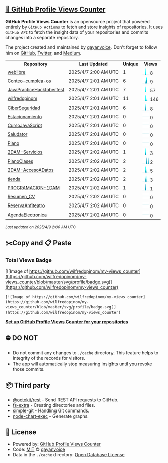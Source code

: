 ## [🚀 GitHub Profile Views Counter](https://github.com/gayanvoice/github-profile-views-counter)
**GitHub Profile Views Counter** is an opensource project that powered entirely by  `GitHub Actions` to fetch and store insights of repositories.
It uses `GitHub API` to fetch the insight data of your repositories and commits changes into a separate repository.

The project created and maintained by [gayanvoice](https://github.com/gayanvoice). Don't forget to follow him on [GitHub](https://github.com/gayanvoice), [Twitter](https://twitter.com/gayanvoice), and [Medium](https://gayanvoice.medium.com/).

<table>
	<tr>
		<th>
			Repository
		</th>
		<th>
			Last Updated
		</th>
		<th>
			Unique
		</th>
		<th>
			Views
		</th>
	</tr>
	<tr>
		<td>
			<a href="https://github.com/wilfredopinom/my-views_counter/tree/master/readme/859761492/year.md">
				weblibre
			</a>
		</td>
		<td>
			2025/4/7 2:00 AM UTC
		</td>
		<td>
			1
		</td>
		<td>
			<img alt="Response time graph" src="https://github.com/wilfredopinom/my-views_counter/raw/master/graph/859761492/small/year.png" height="20"> 8
		</td>
	</tr>
	<tr>
		<td>
			<a href="https://github.com/wilfredopinom/my-views_counter/tree/master/readme/869986340/year.md">
				Conteo-cumplea-os
			</a>
		</td>
		<td>
			2025/4/7 2:01 AM UTC
		</td>
		<td>
			6
		</td>
		<td>
			<img alt="Response time graph" src="https://github.com/wilfredopinom/my-views_counter/raw/master/graph/869986340/small/year.png" height="20"> 9
		</td>
	</tr>
	<tr>
		<td>
			<a href="https://github.com/wilfredopinom/my-views_counter/tree/master/readme/877262220/year.md">
				JavaPracticeHacktoberfest
			</a>
		</td>
		<td>
			2025/4/7 2:01 AM UTC
		</td>
		<td>
			7
		</td>
		<td>
			<img alt="Response time graph" src="https://github.com/wilfredopinom/my-views_counter/raw/master/graph/877262220/small/year.png" height="20"> 57
		</td>
	</tr>
	<tr>
		<td>
			<a href="https://github.com/wilfredopinom/my-views_counter/tree/master/readme/877788075/year.md">
				wilfredopinom
			</a>
		</td>
		<td>
			2025/4/7 2:01 AM UTC
		</td>
		<td>
			11
		</td>
		<td>
			<img alt="Response time graph" src="https://github.com/wilfredopinom/my-views_counter/raw/master/graph/877788075/small/year.png" height="20"> 146
		</td>
	</tr>
	<tr>
		<td>
			<a href="https://github.com/wilfredopinom/my-views_counter/tree/master/readme/878166445/year.md">
				CiberSeguridad
			</a>
		</td>
		<td>
			2025/4/7 2:01 AM UTC
		</td>
		<td>
			6
		</td>
		<td>
			<img alt="Response time graph" src="https://github.com/wilfredopinom/my-views_counter/raw/master/graph/878166445/small/year.png" height="20"> 8
		</td>
	</tr>
	<tr>
		<td>
			<a href="https://github.com/wilfredopinom/my-views_counter/tree/master/readme/857352945/year.md">
				Estacionamiento
			</a>
		</td>
		<td>
			2025/4/7 2:01 AM UTC
		</td>
		<td>
			0
		</td>
		<td>
			<img alt="Response time graph" src="https://github.com/wilfredopinom/my-views_counter/raw/master/graph/857352945/small/year.png" height="20"> 0
		</td>
	</tr>
	<tr>
		<td>
			<a href="https://github.com/wilfredopinom/my-views_counter/tree/master/readme/858019578/year.md">
				CursoJavaScript
			</a>
		</td>
		<td>
			2025/4/7 2:01 AM UTC
		</td>
		<td>
			0
		</td>
		<td>
			<img alt="Response time graph" src="https://github.com/wilfredopinom/my-views_counter/raw/master/graph/858019578/small/year.png" height="20"> 0
		</td>
	</tr>
	<tr>
		<td>
			<a href="https://github.com/wilfredopinom/my-views_counter/tree/master/readme/856885304/year.md">
				Saludator
			</a>
		</td>
		<td>
			2025/4/7 2:01 AM UTC
		</td>
		<td>
			0
		</td>
		<td>
			<img alt="Response time graph" src="https://github.com/wilfredopinom/my-views_counter/raw/master/graph/856885304/small/year.png" height="20"> 0
		</td>
	</tr>
	<tr>
		<td>
			<a href="https://github.com/wilfredopinom/my-views_counter/tree/master/readme/858311554/year.md">
				Piano
			</a>
		</td>
		<td>
			2025/4/7 2:01 AM UTC
		</td>
		<td>
			0
		</td>
		<td>
			<img alt="Response time graph" src="https://github.com/wilfredopinom/my-views_counter/raw/master/graph/858311554/small/year.png" height="20"> 0
		</td>
	</tr>
	<tr>
		<td>
			<a href="https://github.com/wilfredopinom/my-views_counter/tree/master/readme/858679728/year.md">
				2DAM-Servicios
			</a>
		</td>
		<td>
			2025/4/7 2:02 AM UTC
		</td>
		<td>
			1
		</td>
		<td>
			<img alt="Response time graph" src="https://github.com/wilfredopinom/my-views_counter/raw/master/graph/858679728/small/year.png" height="20"> 3
		</td>
	</tr>
	<tr>
		<td>
			<a href="https://github.com/wilfredopinom/my-views_counter/tree/master/readme/859215901/year.md">
				PianoClases
			</a>
		</td>
		<td>
			2025/4/7 2:02 AM UTC
		</td>
		<td>
			2
		</td>
		<td>
			<img alt="Response time graph" src="https://github.com/wilfredopinom/my-views_counter/raw/master/graph/859215901/small/year.png" height="20"> 2
		</td>
	</tr>
	<tr>
		<td>
			<a href="https://github.com/wilfredopinom/my-views_counter/tree/master/readme/859286226/year.md">
				2DAM-AccesoADatos
			</a>
		</td>
		<td>
			2025/4/7 2:02 AM UTC
		</td>
		<td>
			2
		</td>
		<td>
			<img alt="Response time graph" src="https://github.com/wilfredopinom/my-views_counter/raw/master/graph/859286226/small/year.png" height="20"> 5
		</td>
	</tr>
	<tr>
		<td>
			<a href="https://github.com/wilfredopinom/my-views_counter/tree/master/readme/811493075/year.md">
				tienda
			</a>
		</td>
		<td>
			2025/4/7 2:02 AM UTC
		</td>
		<td>
			2
		</td>
		<td>
			<img alt="Response time graph" src="https://github.com/wilfredopinom/my-views_counter/raw/master/graph/811493075/small/year.png" height="20"> 3
		</td>
	</tr>
	<tr>
		<td>
			<a href="https://github.com/wilfredopinom/my-views_counter/tree/master/readme/817721168/year.md">
				PROGRAMACION-1DAM
			</a>
		</td>
		<td>
			2025/4/7 2:02 AM UTC
		</td>
		<td>
			1
		</td>
		<td>
			<img alt="Response time graph" src="https://github.com/wilfredopinom/my-views_counter/raw/master/graph/817721168/small/year.png" height="20"> 1
		</td>
	</tr>
	<tr>
		<td>
			<a href="https://github.com/wilfredopinom/my-views_counter/tree/master/readme/803763063/year.md">
				Resumen_CV
			</a>
		</td>
		<td>
			2025/4/7 2:02 AM UTC
		</td>
		<td>
			0
		</td>
		<td>
			<img alt="Response time graph" src="https://github.com/wilfredopinom/my-views_counter/raw/master/graph/803763063/small/year.png" height="20"> 0
		</td>
	</tr>
	<tr>
		<td>
			<a href="https://github.com/wilfredopinom/my-views_counter/tree/master/readme/857295408/year.md">
				ReservaAnfiteatro
			</a>
		</td>
		<td>
			2025/4/7 2:02 AM UTC
		</td>
		<td>
			0
		</td>
		<td>
			<img alt="Response time graph" src="https://github.com/wilfredopinom/my-views_counter/raw/master/graph/857295408/small/year.png" height="20"> 0
		</td>
	</tr>
	<tr>
		<td>
			<a href="https://github.com/wilfredopinom/my-views_counter/tree/master/readme/857322064/year.md">
				AgendaElectronica
			</a>
		</td>
		<td>
			2025/4/7 2:02 AM UTC
		</td>
		<td>
			0
		</td>
		<td>
			<img alt="Response time graph" src="https://github.com/wilfredopinom/my-views_counter/raw/master/graph/857322064/small/year.png" height="20"> 0
		</td>
	</tr>
</table>

<small><i>Last updated on 2025/4/9 2:00 AM UTC</i></small>

## ✂️Copy and 📋 Paste
### Total Views Badge
[![Image of https://github.com/wilfredopinom/my-views_counter](https://github.com/wilfredopinom/my-views_counter/blob/master/svg/profile/badge.svg)](https://github.com/wilfredopinom/my-views_counter)

```readme
[![Image of https://github.com/wilfredopinom/my-views_counter](https://github.com/wilfredopinom/my-views_counter/blob/master/svg/profile/badge.svg)](https://github.com/wilfredopinom/my-views_counter)
```
[**Set up GitHub Profile Views Counter for your repositories**](https://github.com/gayanvoice/github-profile-views-counter)
## ⛔ DO NOT
- Do not commit any changes to `./cache` directory. This feature helps to integrity of the records for visitors.
- The app will automatically stop measuring insights until you revoke those commits.
## 📦 Third party

- [@octokit/rest](https://www.npmjs.com/package/@octokit/rest) - Send REST API requests to GitHub.
- [fs-extra](https://www.npmjs.com/package/fs-extra) - Creating directories and files.
- [simple-git](https://www.npmjs.com/package/simple-git) - Handling Git commands.
- [node-chart-exec](https://www.npmjs.com/package/node-chart-exec) - Generate graphs.
## 📄 License
- Powered by: [GitHub Profile Views Counter](https://github.com/gayanvoice/github-profile-views-counter)
- Code: [MIT](./LICENSE) © [gayanvoice](https://github.com/gayanvoice)
- Data in the `./cache` directory: [Open Database License](https://opendatacommons.org/licenses/odbl/1-0/)